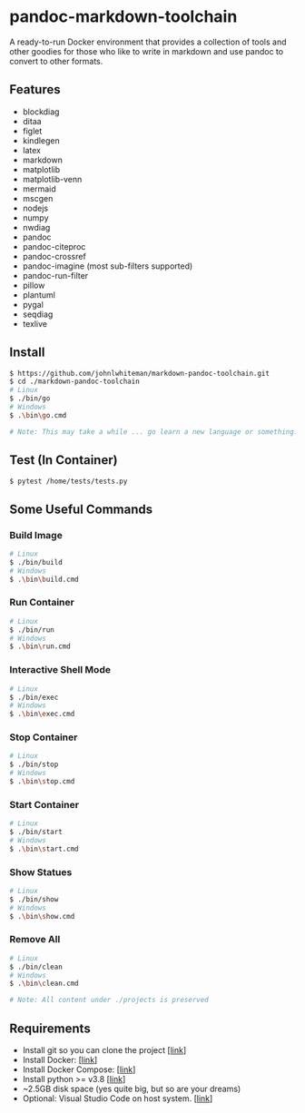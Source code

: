 # pandoc-markdown-toolchain

A ready-to-run Docker environment that provides a collection of tools and other goodies for those who like to write in markdown and use pandoc to convert to other formats.

## Features

* blockdiag
* ditaa
* figlet
* kindlegen
* latex
* markdown
* matplotlib
* matplotlib-venn
* mermaid
* mscgen
* nodejs
* numpy
* nwdiag
* pandoc
* pandoc-citeproc
* pandoc-crossref
* pandoc-imagine (most sub-filters supported)
* pandoc-run-filter
* pillow
* plantuml
* pygal
* seqdiag
* texlive

## Install

```bash
$ https://github.com/johnlwhiteman/markdown-pandoc-toolchain.git
$ cd ./markdown-pandoc-toolchain
# Linux
$ ./bin/go
# Windows
$ .\bin\go.cmd

# Note: This may take a while ... go learn a new language or something.
```

## Test (In Container)
```bash
$ pytest /home/tests/tests.py
```

## Some Useful Commands

### Build Image
```bash
# Linux
$ ./bin/build
# Windows
$ .\bin\build.cmd
```

### Run Container
```bash
# Linux
$ ./bin/run
# Windows
$ .\bin\run.cmd
```

### Interactive Shell Mode
```bash
# Linux
$ ./bin/exec
# Windows
$ .\bin\exec.cmd
```

### Stop Container
```bash
# Linux
$ ./bin/stop
# Windows
$ .\bin\stop.cmd
```

### Start Container
```bash
# Linux
$ ./bin/start
# Windows
$ .\bin\start.cmd
```

### Show Statues
```bash
# Linux
$ ./bin/show
# Windows
$ .\bin\show.cmd
```

### Remove All
```bash
# Linux
$ ./bin/clean
# Windows
$ .\bin\clean.cmd

# Note: All content under ./projects is preserved
```

## Requirements
* Install git so you can clone the project [[link](https://git-scm.com/downloads)]
* Install Docker: [[link](https://docs.docker.com/get-docker/)]
* Install Docker Compose: [[link](https://docs.docker.com/compose/install/)]
* Install python >= v3.8 [[link](https://www.python.org/downloads/)]
* ~2.5GB disk space (yes quite big, but so are your dreams)
* Optional: Visual Studio Code on host system. [[link](https://code.visualstudio.com/download)]

